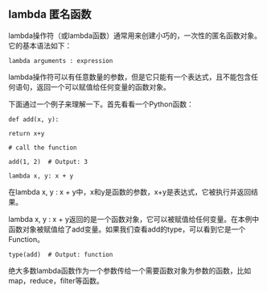 ## lambda 匿名函数

lambda操作符（或lambda函数）通常用来创建小巧的，一次性的匿名函数对象。它的基本语法如下：

    lambda arguments : expression

lambda操作符可以有任意数量的参数，但是它只能有一个表达式，且不能包含任何语句，返回一个可以赋值给任何变量的函数对象。

下面通过一个例子来理解一下。首先看看一个Python函数：

    def add(x, y):    

    return x+y

    # call the function

    add(1, 2)  # Output: 3

    lambda x, y: x + y

在lambda x, y : x + y中，x和y是函数的参数，x+y是表达式，它被执行并返回结果。

lambda x, y : x + y返回的是一个函数对象，它可以被赋值给任何变量。在本例中函数对象被赋值给了add变量。如果我们查看add的type，可以看到它是一个Function。

    type(add)  # Output: function

绝大多数lambda函数作为一个参数传给一个需要函数对象为参数的函数，比如map，reduce，filter等函数。